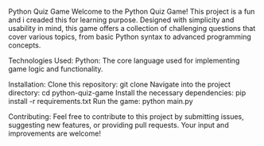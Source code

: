 Python Quiz Game
Welcome to the Python Quiz Game! This project is a fun and i creaded this for learning purpose.
Designed with simplicity and usability in mind, this game offers a collection of challenging questions
that cover various topics, 
from basic Python syntax to advanced programming concepts.


Technologies Used:
Python: The core language used for implementing game logic and functionality.

Installation:
Clone this repository: git clone 
Navigate into the project directory: cd python-quiz-game
Install the necessary dependencies: pip install -r requirements.txt
Run the game: python main.py


Contributing:
Feel free to contribute to this project by submitting issues, suggesting new features, 
or providing pull requests. Your input and improvements are welcome!
